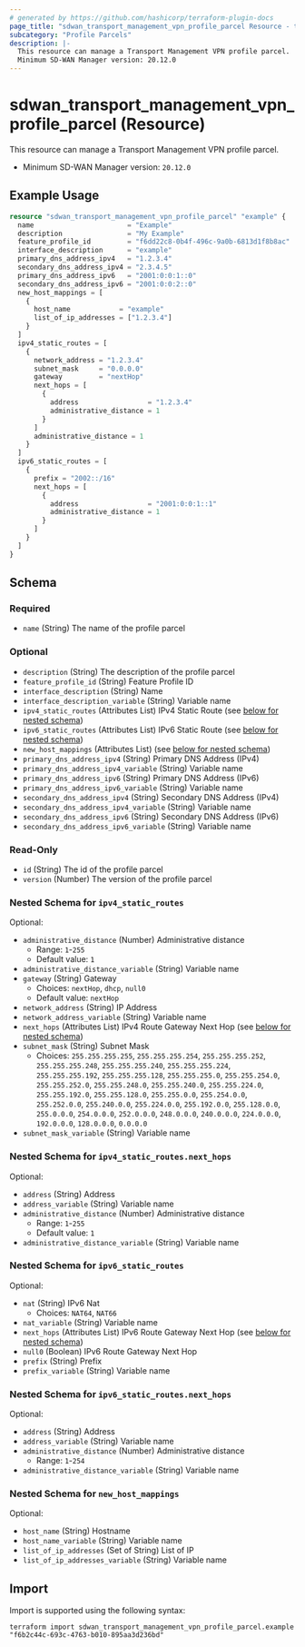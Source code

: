```yaml
---
# generated by https://github.com/hashicorp/terraform-plugin-docs
page_title: "sdwan_transport_management_vpn_profile_parcel Resource - terraform-provider-sdwan"
subcategory: "Profile Parcels"
description: |-
  This resource can manage a Transport Management VPN profile parcel.
  Minimum SD-WAN Manager version: 20.12.0
---
```


# sdwan_transport_management_vpn_profile_parcel (Resource)

This resource can manage a Transport Management VPN profile parcel.
  - Minimum SD-WAN Manager version: `20.12.0`

## Example Usage

```terraform
resource "sdwan_transport_management_vpn_profile_parcel" "example" {
  name                       = "Example"
  description                = "My Example"
  feature_profile_id         = "f6dd22c8-0b4f-496c-9a0b-6813d1f8b8ac"
  interface_description      = "example"
  primary_dns_address_ipv4   = "1.2.3.4"
  secondary_dns_address_ipv4 = "2.3.4.5"
  primary_dns_address_ipv6   = "2001:0:0:1::0"
  secondary_dns_address_ipv6 = "2001:0:0:2::0"
  new_host_mappings = [
    {
      host_name            = "example"
      list_of_ip_addresses = ["1.2.3.4"]
    }
  ]
  ipv4_static_routes = [
    {
      network_address = "1.2.3.4"
      subnet_mask     = "0.0.0.0"
      gateway         = "nextHop"
      next_hops = [
        {
          address                 = "1.2.3.4"
          administrative_distance = 1
        }
      ]
      administrative_distance = 1
    }
  ]
  ipv6_static_routes = [
    {
      prefix = "2002::/16"
      next_hops = [
        {
          address                 = "2001:0:0:1::1"
          administrative_distance = 1
        }
      ]
    }
  ]
}
```

<!-- schema generated by tfplugindocs -->
## Schema

### Required

- `name` (String) The name of the profile parcel

### Optional

- `description` (String) The description of the profile parcel
- `feature_profile_id` (String) Feature Profile ID
- `interface_description` (String) Name
- `interface_description_variable` (String) Variable name
- `ipv4_static_routes` (Attributes List) IPv4 Static Route (see [below for nested schema](#nestedatt--ipv4_static_routes))
- `ipv6_static_routes` (Attributes List) IPv6 Static Route (see [below for nested schema](#nestedatt--ipv6_static_routes))
- `new_host_mappings` (Attributes List) (see [below for nested schema](#nestedatt--new_host_mappings))
- `primary_dns_address_ipv4` (String) Primary DNS Address (IPv4)
- `primary_dns_address_ipv4_variable` (String) Variable name
- `primary_dns_address_ipv6` (String) Primary DNS Address (IPv6)
- `primary_dns_address_ipv6_variable` (String) Variable name
- `secondary_dns_address_ipv4` (String) Secondary DNS Address (IPv4)
- `secondary_dns_address_ipv4_variable` (String) Variable name
- `secondary_dns_address_ipv6` (String) Secondary DNS Address (IPv6)
- `secondary_dns_address_ipv6_variable` (String) Variable name

### Read-Only

- `id` (String) The id of the profile parcel
- `version` (Number) The version of the profile parcel

<a id="nestedatt--ipv4_static_routes"></a>
### Nested Schema for `ipv4_static_routes`

Optional:

- `administrative_distance` (Number) Administrative distance
  - Range: `1`-`255`
  - Default value: `1`
- `administrative_distance_variable` (String) Variable name
- `gateway` (String) Gateway
  - Choices: `nextHop`, `dhcp`, `null0`
  - Default value: `nextHop`
- `network_address` (String) IP Address
- `network_address_variable` (String) Variable name
- `next_hops` (Attributes List) IPv4 Route Gateway Next Hop (see [below for nested schema](#nestedatt--ipv4_static_routes--next_hops))
- `subnet_mask` (String) Subnet Mask
  - Choices: `255.255.255.255`, `255.255.255.254`, `255.255.255.252`, `255.255.255.248`, `255.255.255.240`, `255.255.255.224`, `255.255.255.192`, `255.255.255.128`, `255.255.255.0`, `255.255.254.0`, `255.255.252.0`, `255.255.248.0`, `255.255.240.0`, `255.255.224.0`, `255.255.192.0`, `255.255.128.0`, `255.255.0.0`, `255.254.0.0`, `255.252.0.0`, `255.240.0.0`, `255.224.0.0`, `255.192.0.0`, `255.128.0.0`, `255.0.0.0`, `254.0.0.0`, `252.0.0.0`, `248.0.0.0`, `240.0.0.0`, `224.0.0.0`, `192.0.0.0`, `128.0.0.0`, `0.0.0.0`
- `subnet_mask_variable` (String) Variable name

<a id="nestedatt--ipv4_static_routes--next_hops"></a>
### Nested Schema for `ipv4_static_routes.next_hops`

Optional:

- `address` (String) Address
- `address_variable` (String) Variable name
- `administrative_distance` (Number) Administrative distance
  - Range: `1`-`255`
  - Default value: `1`
- `administrative_distance_variable` (String) Variable name



<a id="nestedatt--ipv6_static_routes"></a>
### Nested Schema for `ipv6_static_routes`

Optional:

- `nat` (String) IPv6 Nat
  - Choices: `NAT64`, `NAT66`
- `nat_variable` (String) Variable name
- `next_hops` (Attributes List) IPv6 Route Gateway Next Hop (see [below for nested schema](#nestedatt--ipv6_static_routes--next_hops))
- `null0` (Boolean) IPv6 Route Gateway Next Hop
- `prefix` (String) Prefix
- `prefix_variable` (String) Variable name

<a id="nestedatt--ipv6_static_routes--next_hops"></a>
### Nested Schema for `ipv6_static_routes.next_hops`

Optional:

- `address` (String) Address
- `address_variable` (String) Variable name
- `administrative_distance` (Number) Administrative distance
  - Range: `1`-`254`
- `administrative_distance_variable` (String) Variable name



<a id="nestedatt--new_host_mappings"></a>
### Nested Schema for `new_host_mappings`

Optional:

- `host_name` (String) Hostname
- `host_name_variable` (String) Variable name
- `list_of_ip_addresses` (Set of String) List of IP
- `list_of_ip_addresses_variable` (String) Variable name

## Import

Import is supported using the following syntax:

```shell
terraform import sdwan_transport_management_vpn_profile_parcel.example "f6b2c44c-693c-4763-b010-895aa3d236bd"
```
